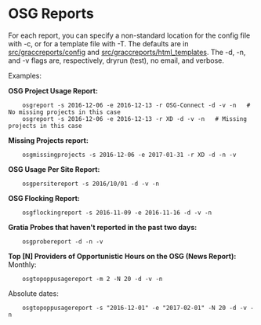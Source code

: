 OSG Reports
============

For each report, you can specify a non-standard location for the config file with -c, or for a template file with -T.  The defaults are in [src/graccreports/config](https://github.com/shreyb/gracc-reporting/tree/master/src/graccreports/config) and [src/graccreports/html_templates](https://github.com/shreyb/gracc-reporting/tree/master/src/graccreports/html_templates).
The -d, -n, and -v flags are, respectively, dryrun (test), no email, and verbose.

Examples:

**OSG Project Usage Report:**
```
    osgreport -s 2016-12-06 -e 2016-12-13 -r OSG-Connect -d -v -n   # No missing projects in this case
    osgreport -s 2016-12-06 -e 2016-12-13 -r XD -d -v -n   # Missing projects in this case
```
**Missing Projects report:**
```
    osgmissingprojects -s 2016-12-06 -e 2017-01-31 -r XD -d -n -v
```
**OSG Usage Per Site Report:**
```
    osgpersitereport -s 2016/10/01 -d -v -n
```
**OSG Flocking Report:**
```
    osgflockingreport -s 2016-11-09 -e 2016-11-16 -d -v -n
```
**Gratia Probes that haven't reported in the past two days:**
```
    osgprobereport -d -n -v
```
**Top [N] Providers of Opportunistic Hours on the OSG (News Report):**
Monthly:
```
    osgtopoppusagereport -m 2 -N 20 -d -v -n
```
Absolute dates:
```
    osgtopoppusagereport -s "2016-12-01" -e "2017-02-01" -N 20 -d -v -n
```
